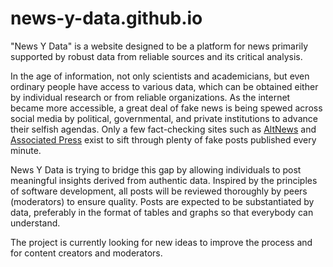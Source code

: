 # news-y-data.github.io

"News Y Data" is a website designed to be a platform for news primarily supported by robust data from reliable sources and its critical analysis.

In the age of information, not only scientists and academicians, but even ordinary people have access to various data, which can be obtained either 
by individual research or from reliable organizations. As the internet became more accessible, a great deal of fake news is being spewed across social media 
by political, governmental, and private institutions to advance their selfish agendas. Only a few fact-checking sites such as [AltNews](https://news-y-data.github.io/) and
[Associated Press](https://apnews.com/hub/ap-fact-check) exist to sift through plenty of fake posts published every minute.

News Y Data is trying to bridge this gap by allowing individuals to post meaningful insights derived from authentic data. Inspired by the principles of 
software development, all posts will be reviewed thoroughly by peers (moderators) to ensure quality. Posts are expected to be substantiated by data, 
preferably in the format of tables and graphs so that everybody can understand.  

The project is currently looking for new ideas to improve the process and for content creators and moderators.  
